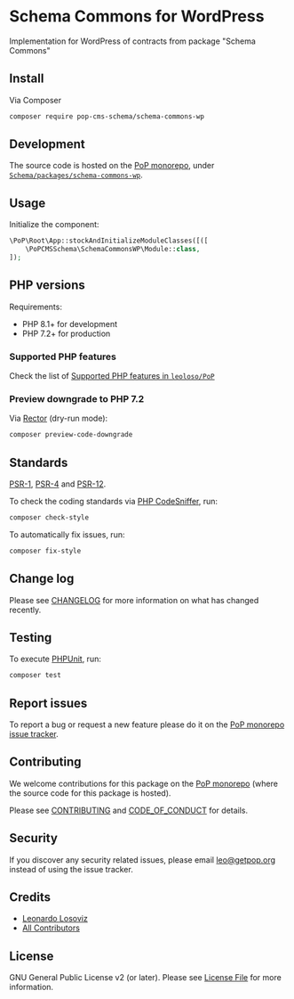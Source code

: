 # Schema Commons for WordPress

<!--
[![Build Status][ico-travis]][link-travis]
[![Quality Score][ico-code-quality]][link-code-quality]
[![Software License][ico-license]](LICENSE.md)
[![Latest Version on Packagist][ico-version]][link-packagist]
[![Coverage Status][ico-scrutinizer]][link-scrutinizer]
[![Total Downloads][ico-downloads]][link-downloads]
-->

Implementation for WordPress of contracts from package "Schema Commons"

## Install

Via Composer

``` bash
composer require pop-cms-schema/schema-commons-wp
```

## Development

The source code is hosted on the [PoP monorepo](https://github.com/leoloso/PoP), under [`Schema/packages/schema-commons-wp`](https://github.com/leoloso/PoP/tree/master/layers/Schema/packages/schema-commons-wp).

## Usage

Initialize the component:

``` php
\PoP\Root\App::stockAndInitializeModuleClasses([([
    \PoPCMSSchema\SchemaCommonsWP\Module::class,
]);
```

## PHP versions

Requirements:

- PHP 8.1+ for development
- PHP 7.2+ for production

### Supported PHP features

Check the list of [Supported PHP features in `leoloso/PoP`](https://github.com/leoloso/PoP/blob/master/docs/supported-php-features.md)

### Preview downgrade to PHP 7.2

Via [Rector](https://github.com/rectorphp/rector) (dry-run mode):

```bash
composer preview-code-downgrade
```

## Standards

[PSR-1](https://www.php-fig.org/psr/psr-1), [PSR-4](https://www.php-fig.org/psr/psr-4) and [PSR-12](https://www.php-fig.org/psr/psr-12).

To check the coding standards via [PHP CodeSniffer](https://github.com/squizlabs/PHP_CodeSniffer), run:

``` bash
composer check-style
```

To automatically fix issues, run:

``` bash
composer fix-style
```

## Change log

Please see [CHANGELOG](CHANGELOG.md) for more information on what has changed recently.

## Testing

To execute [PHPUnit](https://phpunit.de/), run:

``` bash
composer test
```

## Report issues

To report a bug or request a new feature please do it on the [PoP monorepo issue tracker](https://github.com/leoloso/PoP/issues).

## Contributing

We welcome contributions for this package on the [PoP monorepo](https://github.com/leoloso/PoP) (where the source code for this package is hosted).

Please see [CONTRIBUTING](CONTRIBUTING.md) and [CODE_OF_CONDUCT](CODE_OF_CONDUCT.md) for details.

## Security

If you discover any security related issues, please email leo@getpop.org instead of using the issue tracker.

## Credits

- [Leonardo Losoviz][link-author]
- [All Contributors][link-contributors]

## License

GNU General Public License v2 (or later). Please see [License File](LICENSE.md) for more information.

[ico-version]: https://img.shields.io/packagist/v/pop-cms-schema/schema-commons-wp.svg?style=flat-square
[ico-license]: https://img.shields.io/badge/license-GPLv2-brightgreen.svg?style=flat-square
[ico-travis]: https://img.shields.io/travis/pop-cms-schema/schema-commons-wp/master.svg?style=flat-square
[ico-scrutinizer]: https://img.shields.io/scrutinizer/coverage/g/pop-cms-schema/schema-commons-wp.svg?style=flat-square
[ico-code-quality]: https://img.shields.io/scrutinizer/g/pop-cms-schema/schema-commons-wp.svg?style=flat-square
[ico-downloads]: https://img.shields.io/packagist/dt/pop-cms-schema/schema-commons-wp.svg?style=flat-square

[link-packagist]: https://packagist.org/packages/pop-cms-schema/schema-commons-wp
[link-travis]: https://travis-ci.org/pop-cms-schema/schema-commons-wp
[link-scrutinizer]: https://scrutinizer-ci.com/g/pop-cms-schema/schema-commons-wp/code-structure
[link-code-quality]: https://scrutinizer-ci.com/g/pop-cms-schema/schema-commons-wp
[link-downloads]: https://packagist.org/packages/pop-cms-schema/schema-commons-wp
[link-author]: https://github.com/leoloso
[link-contributors]: ../../../../../../contributors
